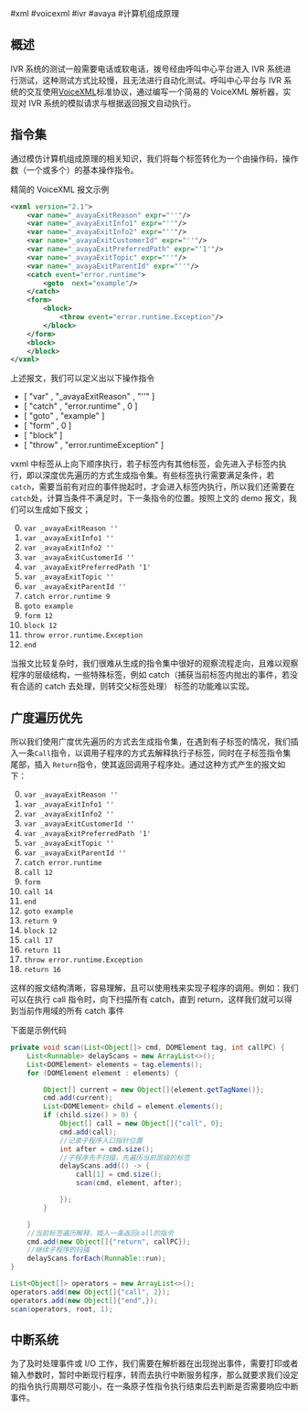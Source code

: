 #xml #voicexml #ivr #avaya #计算机组成原理

## 概述

IVR 系统的测试一般需要电话或软电话，拨号经由呼叫中心平台进入 IVR 系统进行测试，这种测试方式比较慢，且无法进行自动化测试。呼叫中心平台与 IVR 系统的交互使用[VoiceXML](https://www.w3.org/TR/voicexml21/)标准协议，通过编写一个简易的 VoiceXML 解析器，实现对 IVR 系统的模拟请求与根据返回报文自动执行。

## 指令集

通过模仿计算机组成原理的相关知识，我们将每个标签转化为一个由操作码，操作数（一个或多个）的基本操作指令。

精简的 VoiceXML 报文示例

```xml
<vxml version="2.1">
    <var name="_avayaExitReason" expr="''"/>
    <var name="_avayaExitInfo1" expr="''"/>
    <var name="_avayaExitInfo2" expr="''"/>
    <var name="_avayaExitCustomerId" expr="''"/>
    <var name="_avayaExitPreferredPath" expr="'1'"/>
    <var name="_avayaExitTopic" expr="''"/>
    <var name="_avayaExitParentId" expr="''"/>
    <catch event="error.runtime">
        <goto  next="example"/>
    </catch>
    <form>
        <block>
            <throw event="error.runtime.Exception"/>
        </block>
    </form>
    <block>
    </block>
</vxml>
```

上述报文，我们可以定义出以下操作指令

- [ "var" , "_avayaExitReason" , "''" ]
- [ "catch" , "error.runtime" , 0 ]
- [ "goto" , "example" ]
- [ "form" , 0 ]
- [ "block" ]
- [ "throw" , "error.runtimeException" ]

vxml 中标签从上向下顺序执行，若子标签内有其他标签，会先进入子标签内执行，即以深度优先遍历的方式生成指令集。有些标签执行需要满足条件，若`catch`，需要当前有对应的事件抛起时，才会进入标签内执行，所以我们还需要在`catch`处，计算当条件不满足时，下一条指令的位置。按照上文的 demo 报文，我们可以生成如下报文；

0. `var _avayaExitReason ''`
1. `var _avayaExitInfo1 ''`
2. `var _avayaExitInfo2 ''`
3. `var _avayaExitCustomerId ''`
4. `var _avayaExitPreferredPath '1'`
5. `var _avayaExitTopic ''`
6. `var _avayaExitParentId ''`
7. `catch error.runtime 9`
8. `goto example`
9. `form 12`
10. `block 12`
11. `throw error.runtime.Exception`
12. `end`

当报文比较复杂时，我们很难从生成的指令集中很好的观察流程走向，且难以观察程序的层级结构，一些特殊标签，例如 catch（捕获当前标签内抛出的事件，若没有合适的 catch 去处理，则转交父标签处理） 标签的功能难以实现。

## 广度遍历优先

所以我们使用广度优先遍历的方式去生成指令集，在遇到有子标签的情况，我们插入一条`Call`指令，以调用子程序的方式去解释执行子标签，同时在子标签指令集尾部，插入 `Return`指令，使其返回调用子程序处。通过这种方式产生的报文如下：

0. `var _avayaExitReason ''`
1. `var _avayaExitInfo1 ''`
2. `var _avayaExitInfo2 ''`
3. `var _avayaExitCustomerId ''`
4. `var _avayaExitPreferredPath '1'`
5. `var _avayaExitTopic ''`
6. `var _avayaExitParentId ''`
7. `catch error.runtime`
8. `call 12`
9. `form`
10. `call 14`
11. `end`
12. `goto example`
13. `return 9`
14. `block 12`
15. `call 17`
16. `return 11`
17. `throw error.runtime.Exception`
18. `return 16`

这样的报文结构清晰，容易理解，且可以使用栈来实现子程序的调用。例如：我们可以在执行 call 指令时，向下扫描所有 catch，直到 return，这样我们就可以得到当前作用域的所有 catch 事件

下面是示例代码

```java
private void scan(List<Object[]> cmd, DOMElement tag, int callPC) {
    List<Runnable> delayScans = new ArrayList<>();
    List<DOMElement> elements = tag.elements();
    for (DOMElement element : elements) {

        Object[] current = new Object[]{element.getTagName()};
        cmd.add(current);
        List<DOMElement> child = element.elements();
        if (child.size() > 0) {
            Object[] call = new Object[]{"call", 0};
            cmd.add(call);
            //记录子程序入口指针位置
            int after = cmd.size();
            //子程序先不扫描，先遍历当前层级的标签
            delayScans.add(() -> {
                call[1] = cmd.size();
                scan(cmd, element, after);

            });
        }

    }
    //当前标签遍历解释，插入一条返回call的指令
    cmd.add(new Object[]{"return", callPC});
    //继续子程序的扫描
    delayScans.forEach(Runnable::run);
}

List<Object[]> operators = new ArrayList<>();
operators.add(new Object[]{"call", 2});
operators.add(new Object[]{"end",});
scan(operators, root, 1);
```

## 中断系统

为了及时处理事件或 I/O 工作，我们需要在解析器在出现抛出事件，需要打印或者输入参数时，暂时中断现行程序，转而去执行中断服务程序，那么就要求我们设定的指令执行周期尽可能小，在一条原子性指令执行结束后去判断是否需要响应中断事件。
